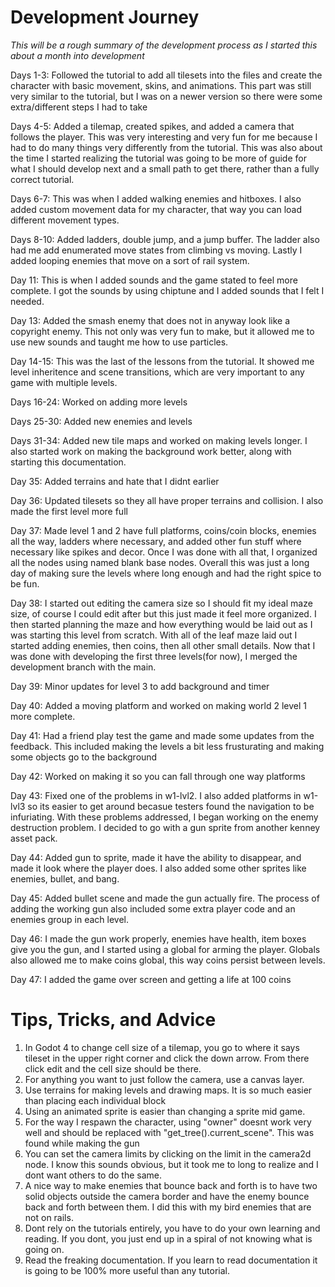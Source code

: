 # Development Journey

*This will be a rough summary of the development process as I started this about a month into development*

Days 1-3: Followed the tutorial to add all tilesets into the files and create the character with basic movement, skins, and animations. This part was still very similar to the tutorial, 
but I was on a newer version so there were some extra/different steps I had to take

Days 4-5: Added a tilemap, created spikes, and added a camera that follows the player. This was very interesting and very fun for me because I had to do many things very differently from the
tutorial. This was also about the time I started realizing the tutorial was going to be more of guide for what I should develop next and a small path to get there, rather than a fully correct 
tutorial.

Days 6-7: This was when I added walking enemies and hitboxes. I also added custom movement data for my character, that way you can load different movement types.

Days 8-10: Added ladders, double jump, and a jump buffer. The ladder also had me add enumerated move states from climbing vs moving. Lastly I added looping enemies that move on a sort of rail system.

Day 11: This is when I added sounds and the game stated to feel more complete. I got the sounds by using chiptune and I added sounds that I felt I needed. 

Day 13: Added the smash enemy that does not in anyway look like a copyright enemy. This not only was very fun to make, but it allowed me to use new sounds and taught me how to use particles.

Day 14-15: This was the last of the lessons from the tutorial. It showed me level inheritence and scene transitions, which are very important to any game with multiple levels.

Days 16-24: Worked on adding more levels

Days 25-30: Added new enemies and levels

Days 31-34: Added new tile maps and worked on making levels longer. I also started work on making the background work better, along with starting this documentation. 

Day 35: Added terrains and hate that I didnt earlier

Day 36: Updated tilesets so they all have proper terrains and collision. I also made the first level more full

Day 37: Made level 1 and 2 have full platforms, coins/coin blocks, enemies all the way,  ladders where necessary, and added other fun stuff where necessary like spikes and decor. Once I was done with all that, I organized all the nodes using named blank base nodes. Overall this was just a long day of making sure the levels where long enough and had the right spice to be fun.

Day 38: I started out editing the camera size so I should fit my ideal maze size, of course I could edit after but this just made it feel more organized. I then started planning the maze and how everything would be laid out as I was starting this level from scratch. With all of the leaf maze laid out I started adding enemies, then coins, then all other small details. Now that I was done with developing the first three levels(for now), I merged the development branch with the main.

Day 39: Minor updates for level 3 to add background and timer

Day 40: Added a moving platform and worked on making world 2 level 1 more complete. 

Day 41: Had a friend play test the game and made some updates from the feedback. This included making the levels a bit less frusturating and making some objects go to the background

Day 42: Worked on making it so you can fall through one way platforms

Day 43: Fixed one of the problems in w1-lvl2. I also added platforms in w1-lvl3 so its easier to get around becasue testers found the navigation to be infuriating. With these problems addressed, I began working on the enemy destruction problem. I decided to go with a gun sprite from another kenney asset pack.

Day 44: Added gun to sprite, made it have the ability to disappear, and made it look where the player does. I also added some other sprites like enemies, bullet, and bang.

Day 45: Added bullet scene and made the gun actually fire. The process of adding the working gun also included some extra player code and an enemies group in each level.

Day 46: I made the gun work properly, enemies have health, item boxes give you the gun, and I started using a global for arming the player. Globals also allowed me to make coins global, this way coins persist between levels.

Day 47: I added the game over screen and getting a life at 100 coins

# Tips, Tricks, and Advice

1. In Godot 4 to change cell size of a tilemap, you go to where it says tileset in the upper right corner and click the down arrow. From there click edit and the cell size should be there.
2. For anything you want to just follow the camera, use a canvas layer.
3. Use terrains for making levels and drawing maps. It is so much easier than placing each individual block
4. Using an animated sprite is easier than changing a sprite mid game.
5. For the way I respawn the character, using "owner" doesnt work very well and should be replaced with "get_tree().current_scene". This was found while making the gun
6. You can set the camera limits by clicking on the limit in the camera2d node. I know this sounds obvious, but it took me to long to realize and I dont want others to do the same.
7. A nice way to make enemies that bounce back and forth is to have two solid objects outside the camera border and have the enemy bounce back and forth between them. I did this with my bird enemies that are not on rails.
8. Dont rely on the tutorials entirely, you have to do your own learning and reading. If you dont, you just end up in a spiral of not knowing what is going on.
9. Read the freaking documentation. If you learn to read documentation it is going to be 100% more useful than any tutorial.

